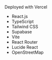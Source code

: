 Deployed with Vercel

- React.js
- TypeScript
- Tailwind CSS
- Supabase
- Vite
- React Router
- Lucide React
- OpenStreetMap
